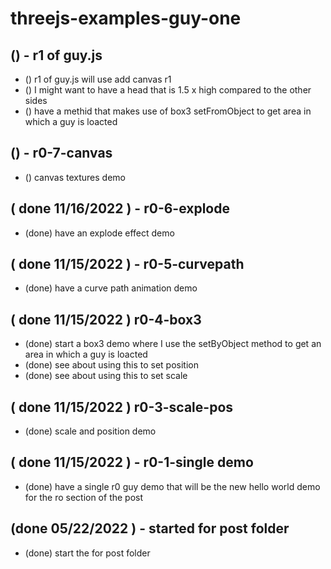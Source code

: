 # threejs-examples-guy-one

## () - r1 of guy.js
* () r1 of guy.js will use add canvas r1
* () I might want to have a head that is 1.5 x high compared to the other sides
* () have a methid that makes use of box3 setFromObject to get area in which a guy is loacted

## () - r0-7-canvas
* () canvas textures demo

## ( done 11/16/2022 ) - r0-6-explode
* (done) have an explode effect demo

## ( done 11/15/2022 ) - r0-5-curvepath
* (done) have a curve path animation demo

## ( done 11/15/2022 ) r0-4-box3
* (done) start a box3 demo where I use the setByObject method to get an area in which a guy is loacted
* (done) see about using this to set position
* (done) see about using this to set scale

## ( done 11/15/2022 ) r0-3-scale-pos
* (done) scale and position demo

## ( done 11/15/2022 ) - r0-1-single demo
* (done) have a single r0 guy demo that will be the new hello world demo for the ro section of the post

## (done 05/22/2022 ) - started for post folder
* (done) start the for post folder